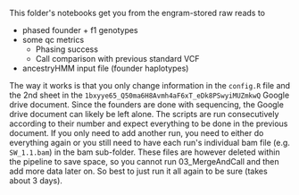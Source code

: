 This folder's notebooks get you from the engram-stored raw reads to 

* phased founder + f1 genotypes
* some qc metrics
    * Phasing success
    * Call comparison with previous standard VCF
* ancestryHMM input file (founder haplotypes)


The way it works is that you only change information in the `config.R` file and the 2nd sheet in the `1bxyye65_Q50ma6H8Avmh4aF6xT_eDk8PSwyiMUZmkwQ` Google drive document. Since the founders are done with sequencing, the Google drive document can likely be left alone. The scripts are run consecutively according to their number and expect everything to be done in the previous document. If you only need to add another run, you need to either do everything again or you still need to have each run's individual bam file (e.g. `SW_1.1.bam`) in the bam sub-folder. These files are however deleted within the pipeline to save space, so you cannot run 03_MergeAndCall and then add more data later on. So best to just run it all again to be sure (takes about 3 days).